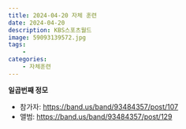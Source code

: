 ```yaml
---
title: 2024-04-20 자체 훈련
date: 2024-04-20
description: KBS스포츠월드
image: 59093139572.jpg
tags:
    - 
categories:
    - 자체훈련
---
```


**일곱번째 정모**

- 참가자: https://band.us/band/93484357/post/107
- 앨범: https://band.us/band/93484357/post/129